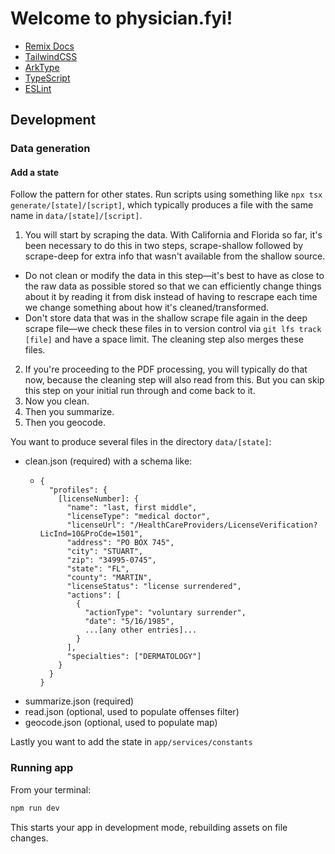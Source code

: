 # Welcome to physician.fyi!

- [Remix Docs](https://remix.run/docs)
- [TailwindCSS](https://tailwindcss.com/docs)
- [ArkType](https://arktype.io/docs/)
- [TypeScript](https://www.typescriptlang.org/docs/)
- [ESLint](https://eslint.org/docs/latest/)

## Development

### Data generation

#### Add a state

Follow the pattern for other states. Run scripts using something like `npx tsx generate/[state]/[script]`, which typically produces a file with the same name in `data/[state]/[script]`.

1. You will start by scraping the data. With California and Florida so far, it's been necessary to do this in two steps, scrape-shallow followed by scrape-deep for extra info that wasn't available from the shallow source.

- Do not clean or modify the data in this step—it's best to have as close to the raw data as possible stored so that we can efficiently change things about it by reading it from disk instead of having to rescrape each time we change something about how it's cleaned/transformed.
- Don't store data that was in the shallow scrape file again in the deep scrape file—we check these files in to version control via `git lfs track [file]` and have a space limit. The cleaning step also merges these files.

2. If you're proceeding to the PDF processing, you will typically do that now, because the cleaning step will also read from this. But you can skip this step on your initial run through and come back to it.
3. Now you clean.
4. Then you summarize.
5. Then you geocode.

You want to produce several files in the directory `data/[state]`:

- clean.json (required) with a schema like:
  - ```
    {
      "profiles": {
        [licenseNumber]: {
          "name": "last, first middle",
          "licenseType": "medical doctor",
          "licenseUrl": "/HealthCareProviders/LicenseVerification?LicInd=10&ProCde=1501",
          "address": "PO BOX 745",
          "city": "STUART",
          "zip": "34995-0745",
          "state": "FL",
          "county": "MARTIN",
          "licenseStatus": "license surrendered",
          "actions": [
            {
              "actionType": "voluntary surrender",
              "date": "5/16/1985",
              ...[any other entries]...
            }
          ],
          "specialties": ["DERMATOLOGY"]
        }
      }
    }
    ```
- summarize.json (required)
- read.json (optional, used to populate offenses filter)
- geocode.json (optional, used to populate map)

Lastly you want to add the state in `app/services/constants`

### Running app

From your terminal:

```sh
npm run dev
```

This starts your app in development mode, rebuilding assets on file changes.
